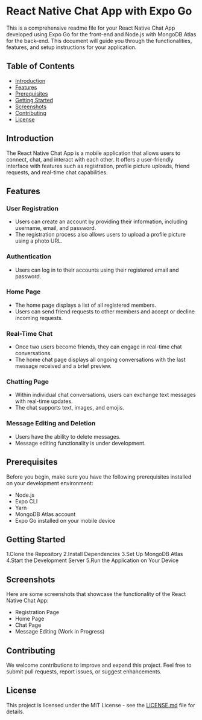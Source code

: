 # React Native Chat App with Expo Go

This is a comprehensive readme file for your React Native Chat App developed using Expo Go for the front-end and Node.js with MongoDB Atlas for the back-end. This document will guide you through the functionalities, features, and setup instructions for your application.

## Table of Contents

- [Introduction](#introduction)
- [Features](#features)
- [Prerequisites](#prerequisites)
- [Getting Started](#getting-started)
- [Screenshots](#screenshots)
- [Contributing](#contributing)
- [License](#license)

## Introduction

The React Native Chat App is a mobile application that allows users to connect, chat, and interact with each other. It offers a user-friendly interface with features such as registration, profile picture uploads, friend requests, and real-time chat capabilities.

## Features

### User Registration
- Users can create an account by providing their information, including username, email, and password.
- The registration process also allows users to upload a profile picture using a photo URL.

### Authentication
- Users can log in to their accounts using their registered email and password.

### Home Page
- The home page displays a list of all registered members.
- Users can send friend requests to other members and accept or decline incoming requests.

### Real-Time Chat
- Once two users become friends, they can engage in real-time chat conversations.
- The home chat page displays all ongoing conversations with the last message received and a brief preview.

### Chatting Page
- Within individual chat conversations, users can exchange text messages with real-time updates.
- The chat supports text, images, and emojis.

### Message Editing and Deletion
- Users have the ability to delete messages.
- Message editing functionality is under development.

## Prerequisites

Before you begin, make sure you have the following prerequisites installed on your development environment:

- Node.js
- Expo CLI
- Yarn
- MongoDB Atlas account
- Expo Go installed on your mobile device

## Getting Started

1.Clone the Repository
2.Install Dependencies
3.Set Up MongoDB Atlas
4.Start the Development Server
5.Run the Application on Your Device

## Screenshots

Here are some screenshots that showcase the functionality of the React Native Chat App:

- Registration Page
- Home Page
- Chat Page
- Message Editing (Work in Progress)

## Contributing

We welcome contributions to improve and expand this project. Feel free to submit pull requests, report issues, or suggest enhancements.

## License

This project is licensed under the MIT License - see the [LICENSE.md](LICENSE.md) file for details.
  

